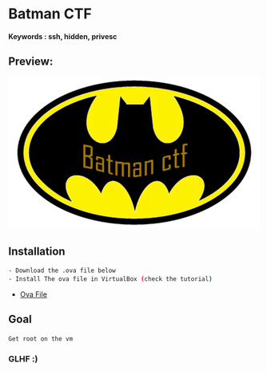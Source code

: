 # Batman CTF
#### Keywords : ssh, hidden, privesc

## Preview:

![](hidden.png)


## Installation

```sh
- Download the .ova file below
- Install The ova file in VirtualBox (check the tutorial)
```
* [Ova File](https://mega.nz/file/kpwkmZgS#kOv6_clUv1KklVh4vw1TqPAFzMb2tIAdPxbS279rpFU)

## Goal

```sh
Get root on the vm
```

### GLHF :)
